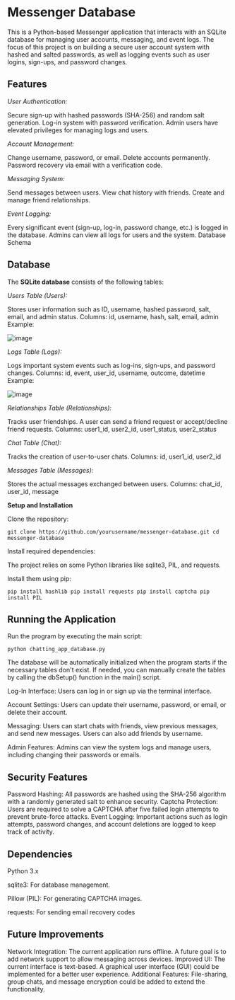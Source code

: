 # Messenger Database

This is a Python-based Messenger application that interacts with an SQLite database for managing user accounts, messaging, and event logs.
The focus of this project is on building a secure user account system with hashed and salted passwords, as well as logging events such as user logins, sign-ups, and password changes.

## Features

_User Authentication:_

Secure sign-up with hashed passwords (SHA-256) and random salt generation.
Log-in system with password verification.
Admin users have elevated privileges for managing logs and users.


_Account Management:_

Change username, password, or email.
Delete accounts permanently.
Password recovery via email with a verification code.


_Messaging System:_

Send messages between users.
View chat history with friends.
Create and manage friend relationships.


_Event Logging:_

Every significant event (sign-up, log-in, password change, etc.) is logged in the database.
Admins can view all logs for users and the system.
Database Schema


## Database

The **SQLite database** consists of the following tables:

_Users Table (Users):_

Stores user information such as ID, username, hashed password, salt, email, and admin status.
Columns: id, username, hash, salt, email, admin
Example:

![image](https://github.com/user-attachments/assets/b8bfad8f-41c7-4fad-a8ab-e82ff9ef1740)


_Logs Table (Logs):_

Logs important system events such as log-ins, sign-ups, and password changes.
Columns: id, event, user_id, username, outcome, datetime
Example:

![image](https://github.com/user-attachments/assets/33f5a7db-faa2-4998-85ae-fef3c0306451)


_Relationships Table (Relationships):_

Tracks user friendships. A user can send a friend request or accept/decline friend requests.
Columns: user1_id, user2_id, user1_status, user2_status


_Chat Table (Chat):_

Tracks the creation of user-to-user chats.
Columns: id, user1_id, user2_id


_Messages Table (Messages):_

Stores the actual messages exchanged between users.
Columns: chat_id, user_id, message


**Setup and Installation**

Clone the repository:

`
git clone https://github.com/yourusername/messenger-database.git
cd messenger-database
`

Install required dependencies:

The project relies on some Python libraries like sqlite3, PIL, and requests.

Install them using pip:

`
pip install hashlib
pip install requests
pip install captcha
pip install PIL
`


## Running the Application

Run the program by executing the main script:

`
python chatting_app_database.py
`

The database will be automatically initialized when the program starts if the necessary tables don't exist.
If needed, you can manually create the tables by calling the dbSetup() function in the main() script.

Log-In Interface:
Users can log in or sign up via the terminal interface.

Account Settings:
Users can update their username, password, or email, or delete their account.

Messaging:
Users can start chats with friends, view previous messages, and send new messages.
Users can also add friends by username.

Admin Features:
Admins can view the system logs and manage users, including changing their passwords or emails.


## Security Features

Password Hashing: All passwords are hashed using the SHA-256 algorithm with a randomly generated salt to enhance security.
Captcha Protection: Users are required to solve a CAPTCHA after five failed login attempts to prevent brute-force attacks.
Event Logging: Important actions such as login attempts, password changes, and account deletions are logged to keep track of activity.


## Dependencies

Python 3.x

sqlite3: For database management.

Pillow (PIL): For generating CAPTCHA images.

requests: For sending email recovery codes


## Future Improvements

Network Integration: The current application runs offline. A future goal is to add network support to allow messaging across devices.
Improved UI: The current interface is text-based. A graphical user interface (GUI) could be implemented for a better user experience.
Additional Features: File-sharing, group chats, and message encryption could be added to extend the functionality.
